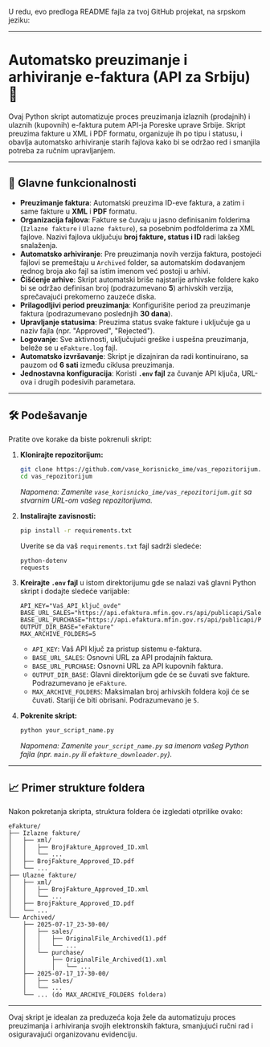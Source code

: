U redu, evo predloga README fajla za tvoj GitHub projekat, na srpskom jeziku:

-----

# Automatsko preuzimanje i arhiviranje e-faktura (API za Srbiju) 🧾

Ovaj Python skript automatizuje proces preuzimanja izlaznih (prodajnih) i ulaznih (kupovnih) e-faktura putem API-ja Poreske uprave Srbije. Skript preuzima fakture u XML i PDF formatu, organizuje ih po tipu i statusu, i obavlja automatsko arhiviranje starih fajlova kako bi se održao red i smanjila potreba za ručnim upravljanjem.

-----

## 🚀 Glavne funkcionalnosti

  * **Preuzimanje faktura**: Automatski preuzima ID-eve faktura, a zatim i same fakture u **XML** i **PDF** formatu.
  * **Organizacija fajlova**: Fakture se čuvaju u jasno definisanim folderima (`Izlazne fakture` i `Ulazne fakture`), sa posebnim podfolderima za XML fajlove. Nazivi fajlova uključuju **broj fakture, status i ID** radi lakšeg snalaženja.
  * **Automatsko arhiviranje**: Pre preuzimanja novih verzija faktura, postojeći fajlovi se premeštaju u `Archived` folder, sa automatskim dodavanjem rednog broja ako fajl sa istim imenom već postoji u arhivi.
  * **Čišćenje arhive**: Skript automatski briše najstarije arhivske foldere kako bi se održao definisan broj (podrazumevano **5**) arhivskih verzija, sprečavajući prekomerno zauzeće diska.
  * **Prilagodljivi period preuzimanja**: Konfigurišite period za preuzimanje faktura (podrazumevano poslednjih **30 dana**).
  * **Upravljanje statusima**: Preuzima status svake fakture i uključuje ga u naziv fajla (npr. "Approved", "Rejected").
  * **Logovanje**: Sve aktivnosti, uključujući greške i uspešna preuzimanja, beleže se u `eFakture.log` fajl.
  * **Automatsko izvršavanje**: Skript je dizajniran da radi kontinuirano, sa pauzom od **6 sati** između ciklusa preuzimanja.
  * **Jednostavna konfiguracija**: Koristi **`.env` fajl** za čuvanje API ključa, URL-ova i drugih podesivih parametara.

-----

## 🛠️ Podešavanje

Pratite ove korake da biste pokrenuli skript:

1.  **Klonirajte repozitorijum:**

    ```bash
    git clone https://github.com/vase_korisnicko_ime/vas_repozitorijum.git
    cd vas_repozitorijum
    ```

    *Napomena: Zamenite `vase_korisnicko_ime/vas_repozitorijum.git` sa stvarnim URL-om vašeg repozitorijuma.*

2.  **Instalirajte zavisnosti:**

    ```bash
    pip install -r requirements.txt
    ```

    Uverite se da vaš `requirements.txt` fajl sadrži sledeće:

    ```
    python-dotenv
    requests
    ```

3.  **Kreirajte `.env` fajl** u istom direktorijumu gde se nalazi vaš glavni Python skript i dodajte sledeće varijable:

    ```
    API_KEY="Vaš_API_ključ_ovde"
    BASE_URL_SALES="https://api.efaktura.mfin.gov.rs/api/publicapi/SalesInvoices"
    BASE_URL_PURCHASE="https://api.efaktura.mfin.gov.rs/api/publicapi/PurchaseInvoices"
    OUTPUT_DIR_BASE="eFakture"
    MAX_ARCHIVE_FOLDERS=5
    ```

      * `API_KEY`: Vaš API ključ za pristup sistemu e-faktura.
      * `BASE_URL_SALES`: Osnovni URL za API prodajnih faktura.
      * `BASE_URL_PURCHASE`: Osnovni URL za API kupovnih faktura.
      * `OUTPUT_DIR_BASE`: Glavni direktorijum gde će se čuvati sve fakture. Podrazumevano je `eFakture`.
      * `MAX_ARCHIVE_FOLDERS`: Maksimalan broj arhivskih foldera koji će se čuvati. Stariji će biti obrisani. Podrazumevano je `5`.

4.  **Pokrenite skript:**

    ```bash
    python your_script_name.py
    ```

    *Napomena: Zamenite `your_script_name.py` sa imenom vašeg Python fajla (npr. `main.py` ili `efakture_downloader.py`).*

-----

## 📈 Primer strukture foldera

Nakon pokretanja skripta, struktura foldera će izgledati otprilike ovako:

```
eFakture/
├── Izlazne fakture/
│   ├── xml/
│   │   ├── BrojFakture_Approved_ID.xml
│   │   └── ...
│   ├── BrojFakture_Approved_ID.pdf
│   └── ...
├── Ulazne fakture/
│   ├── xml/
│   │   ├── BrojFakture_Approved_ID.xml
│   │   └── ...
│   ├── BrojFakture_Approved_ID.pdf
│   └── ...
└── Archived/
    ├── 2025-07-17_23-30-00/
    │   ├── sales/
    │   │   ├── OriginalFile_Archived(1).pdf
    │   │   └── ...
    │   └── purchase/
    │       ├── OriginalFile_Archived(1).xml
    │       │   └── ...
    ├── 2025-07-17_17-30-00/
    │   ├── sales/
    │   └── ...
    └── ... (do MAX_ARCHIVE_FOLDERS foldera)
```

-----

Ovaj skript je idealan za preduzeća koja žele da automatizuju proces preuzimanja i arhiviranja svojih elektronskih faktura, smanjujući ručni rad i osiguravajući organizovanu evidenciju.
